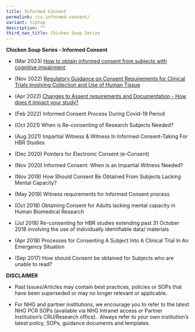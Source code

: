 ```yaml
---
title: Informed Consent
permalink: /cs-informed-consent/
variant: tiptap
description: ""
third_nav_title: Chicken Soup Series
---
```

<p><strong>Chicken Soup Series - Informed Consent</strong>
</p>
<ul data-tight="true" class="tight">
<li>
<p>(Mar 2023) <a href="/files/Training Files 2CS/(06) Informed Consent/Mar_23__How_to_obtain_informed_consent_from_subjects_with_cognitive_impairment.pdf" rel="noopener noreferrer nofollow" target="_blank">How to obtain informed consent from subjects with cognitive impairment</a>
</p>
</li>
<li>
<p>(Nov 2022) <a href="/files/Training Files 2CS/(06) Informed Consent/Nov_22__Regulatory_Guidance_on_Consent_Requirements_for_Clinical_Trials_involving_Collection_and_Use_of_Human_Tissue.pdf" rel="noopener noreferrer nofollow" target="_blank">Regulatory Guidance on Consent Requirements for Clinical Trials involving Collection and Use of Human Tissue</a>
</p>
</li>
<li>
<p>(Apr 2022) <a href="/files/Training Files 2CS/(06) Informed Consent/Apr_2022__Changes_to_Assent_requirements_and_Documentation___How_does_it_impact_your_study.pdf" rel="noopener noreferrer nofollow" target="_blank">Changes to Assent requirements and Documentation - How does it impact your study?</a>
</p>
</li>
<li>
<p>(Feb 2022) Informed Consent Process During Covid-19 Period</p>
</li>
<li>
<p>(Oct 2021) When is Re-consenting of Research Subjects Needed?</p>
</li>
<li>
<p>(Aug 2021) Impartial Witness &amp; Witness In Informed Consent-Taking
For HBR Studies</p>
</li>
<li>
<p>(Dec 2020) Pointers for Electronic Consent (e-Consent)</p>
</li>
<li>
<p>(Nov 2020) Informed Consent: When is an Impartial Witness Needed?</p>
</li>
<li>
<p>(Nov 2019) How Should Consent Be Obtained From Subjects Lacking Mental
Capacity?</p>
</li>
<li>
<p>(May 2019) Witness requirements for Informed Consent process</p>
</li>
<li>
<p>(Oct 2018) Obtaining Consent for Adults lacking mental capacity in Human
Biomedical Research</p>
</li>
<li>
<p>(Jul 2018) Re-consenting for HBR studies extending past 31 October 2018
involving the use of individually identifiable data/ materials</p>
</li>
<li>
<p>(Apr 2018) Processes for Consenting A Subject Into A Clinical Trial In
An Emergency Situation</p>
</li>
<li>
<p>(Sep 2017) How should Consent be obtained for Subjects who are unable
to read?</p>
</li>
</ul>
<p></p>
<p><strong>DISCLAIMER</strong>
</p>
<ul data-tight="true" class="tight">
<li>
<p>Past Issues/Articles may contain best practices, policies or SOPs that
have been superseded or may no longer relevant or applicable.</p>
</li>
<li>
<p>For NHG and partner institutions, we encourage you to refer to the latest
NHG PCR SOPs (available via NHG Intranet access or Partner Institution’s
CRU/Research office).&nbsp; Always refer to your own institution’s latest
policy, SOPs, guidance documents and templates.</p>
</li>
</ul>
<p></p>